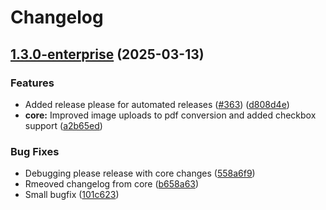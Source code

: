 # Changelog

## [1.3.0-enterprise](https://github.com/lumina-ai-inc/chunkr-enterprise/compare/chunkr-core-enterprise-v1.2.2-enterprise...chunkr-core-enterprise-v1.3.0-enterprise) (2025-03-13)


### Features

* Added release please for automated releases ([#363](https://github.com/lumina-ai-inc/chunkr-enterprise/issues/363)) ([d808d4e](https://github.com/lumina-ai-inc/chunkr-enterprise/commit/d808d4e72464b83590dfab73fe973e2f98b4f7e7))
* **core:** Improved image uploads to pdf conversion and added checkbox support ([a2b65ed](https://github.com/lumina-ai-inc/chunkr-enterprise/commit/a2b65ed182dcc07af1bccc5b4e98dec3a3335ed8))


### Bug Fixes

* Debugging please release with core changes ([558a6f9](https://github.com/lumina-ai-inc/chunkr-enterprise/commit/558a6f9fd86c5d6e53b770dd48909a3a60e7f110))
* Rmeoved changelog from core ([b658a63](https://github.com/lumina-ai-inc/chunkr-enterprise/commit/b658a6373baee8cba156d7272a8c91accda0e0e8))
* Small bugfix ([101c623](https://github.com/lumina-ai-inc/chunkr-enterprise/commit/101c62301994347331382cf33e4e15bfdfae0013))
